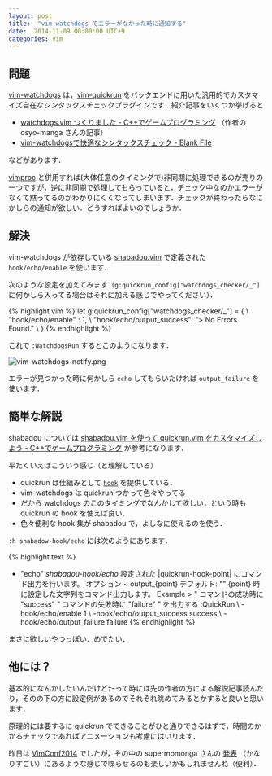```yaml
---
layout: post
title:  "vim-watchdogs でエラーがなかった時に通知する"
date:  2014-11-09 00:00:00 UTC+9
categories: Vim
---
```


## 問題
[vim-watchdogs](https://github.com/osyo-manga/vim-watchdogs) は，[vim-quickrun](https://github.com/thinca/vim-quickrun) をバックエンドに用いた汎用的でカスタマイズ自在なシンタックスチェックプラグインです．紹介記事をいくつか挙げると

* [watchdogs.vim つくりました - C++でゲームプログラミング](http://d.hatena.ne.jp/osyo-manga/20120924/1348473304) （作者の osyo-manga さんの記事）
* [vim-watchdogsで快適なシンタックスチェック - Blank File](http://h-miyako.hatenablog.com/entry/2014/10/18/031830)

などがあります．

[vimproc](https://github.com/Shougo/vimproc.vim) と併用すれば(大体任意のタイミングで)非同期に処理できるのが売りの一つですが，逆に非同期で処理してもらっていると，チェック中なのかエラーがなくて黙ってるのかわかりにくくなってしまいます．チェックが終わったらなにかしらの通知が欲しい．どうすればよいのでしょうか．

## 解決

vim-watchdogs が依存している [shabadou.vim](https://github.com/osyo-manga/shabadou.vim) で定義された `hook/echo/enable` を使います．

次のような設定を加えてみます（`g:quickrun_config["watchdogs_checker/_"]` に何かしら入ってる場合はそれに加える感じでやってください）．

{% highlight vim %}
let g:quickrun_config["watchdogs_checker/_"] = {
  \ "hook/echo/enable" : 1,
  \ "hook/echo/output_success": "> No Errors Found."
  \ }
{% endhighlight %}

これで `:WatchdogsRun` するとこのようになります．

![vim-watchdogs-notify.png]({{site.baseurl}}/img/2014-11/watchdogs_noerror.png)

エラーが見つかった時に何かしら `echo` してもらいたければ `output_failure` を使います．

## 簡単な解説

shabadou については [shabadou.vim を使って quickrun.vim をカスタマイズしよう - C++でゲームプログラミング](http://d.hatena.ne.jp/osyo-manga/20120919/1348054752) が参考になります．

平たくいえばこういう感じ（と理解している）

* quickrun は仕組みとして [`hook`](http://vim-help-jp.herokuapp.com/#quickrun-hook) を提供している．
* vim-watchdogs は quickrun つかって色々やってる
* だから watchdogs のこのタイミングでなんかして欲しい，という時も quickrun の hook を使えば良い．
* 色々便利な hook 集が shabadou で，よしなに使えるのを使う．

`:h shabadow-hook/echo` には次のようにあります．

{% highlight text %}
- "echo"          *shabadou-hook/echo*
  設定された |quickrun-hook-point| にコマンド出力を行います。
  オプション ~
  output_{point}	デフォルト: ""
  {point} 時に設定した文字列をコマンド出力します。
Example >
  " コマンドの成功時に "success"
  " コマンドの失敗時に "failure"
  " を出力する
  :QuickRun
  \   -hook/echo/enable 1
  \   -hook/echo/output_success success
  \   -hook/echo/output_failure failure
{% endhighlight %}

まさに欲しいやつっぽい．めでたい．


## 他には？

基本的になんかしたいんだけどﾅｰって時には先の作者の方による解説記事読んだり，そのの下の方に設定例があるのでそれぞれ眺めてみるとかすると良いと思います．

原理的には要するに quickrun でできることがひと通りできるはずで，時間のかかるチェックであればアニメーションも考慮にはいります．

昨日は [VimConf2014](http://vimconf.vim-jp.org/2014/) でしたが，その中の supermomonga さんの [発表](http://www.slideshare.net/supermomonga/super-cool-presentation-at-vimconf2014) （かなりすごい）にあるような感じで喋らせるのも楽しいかもしれませんね（便利）．
